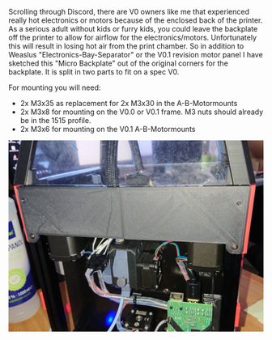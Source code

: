 Scrolling through Discord, there are V0 owners like me that experienced really hot electronics or motors because of the enclosed back of the printer.
As a serious adult without kids or furry kids, you could leave the backplate off the printer to allow for airflow for the electronics/motors. 
Unfortunately this will result in losing hot air from the print chamber. 
So in addition to Weaslus "Electronics-Bay-Separator" or the V0.1 revision motor panel I have sketched this "Micro Backplate" out of the original
corners for the backplate. It is split in two parts to fit on a spec V0. 

For mounting you will need: 
- 2x M3x35 as replacement for 2x M3x30 in the A-B-Motormounts
- 2x M3x8 for mounting on the V0.0 or V0.1 frame. M3 nuts should already be in the 1515 profile.
- 2x M3x6 for mounting on the V0.1 A-B-Motormounts

![Backplate](DSC_2959.jpg)
